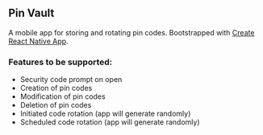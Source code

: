 ## Pin Vault

A mobile app for storing and rotating pin codes. Bootstrapped with [Create React Native App](https://github.com/react-community/create-react-native-app).

### Features to be supported:

* Security code prompt on open
* Creation of pin codes
* Modification of pin codes
* Deletion of pin codes
* Initiated code rotation (app will generate randomly)
* Scheduled code rotation (app will generate randomly)
